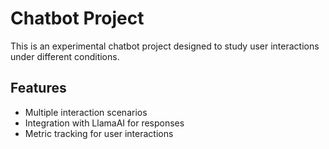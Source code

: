 # Chatbot Project

This is an experimental chatbot project designed to study user interactions under different conditions.

## Features
- Multiple interaction scenarios
- Integration with LlamaAI for responses
- Metric tracking for user interactions